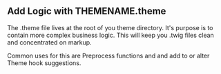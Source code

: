 ## Add Logic with THEMENAME.theme

The .theme file lives at the root of you theme directory. It's purpose is to contain more complex business logic. This will keep you .twig files clean and concentrated on markup.

Common uses for this are Preprocess functions and and add to or alter Theme hook suggestions.



